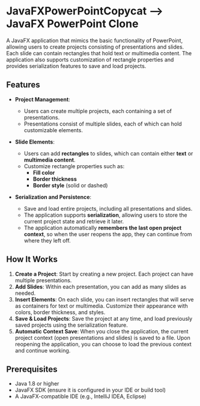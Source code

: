 # JavaFXPowerPointCopycat --> JavaFX PowerPoint Clone

A JavaFX application that mimics the basic functionality of PowerPoint, allowing users to create projects consisting of presentations and slides. Each slide can contain rectangles that hold text or multimedia content. The application also supports customization of rectangle properties and provides serialization features to save and load projects.

## Features

- **Project Management**: 
  - Users can create multiple projects, each containing a set of presentations.
  - Presentations consist of multiple slides, each of which can hold customizable elements.
  
- **Slide Elements**: 
  - Users can add **rectangles** to slides, which can contain either **text** or **multimedia content**.
  - Customize rectangle properties such as:
    - **Fill color**
    - **Border thickness**
    - **Border style** (solid or dashed)
  
- **Serialization and Persistence**: 
  - Save and load entire projects, including all presentations and slides.
  - The application supports **serialization**, allowing users to store the current project state and retrieve it later.
  - The application automatically **remembers the last open project context**, so when the user reopens the app, they can continue from where they left off.

## How It Works

1. **Create a Project**: Start by creating a new project. Each project can have multiple presentations.
2. **Add Slides**: Within each presentation, you can add as many slides as needed.
3. **Insert Elements**: On each slide, you can insert rectangles that will serve as containers for text or multimedia. Customize their appearance with colors, border thickness, and styles.
4. **Save & Load Projects**: Save the project at any time, and load previously saved projects using the serialization feature.
5. **Automatic Context Save**: When you close the application, the current project context (open presentations and slides) is saved to a file. Upon reopening the application, you can choose to load the previous context and continue working.



## Prerequisites

- Java 1.8 or higher
- JavaFX SDK (ensure it is configured in your IDE or build tool)
- A JavaFX-compatible IDE (e.g., IntelliJ IDEA, Eclipse)


